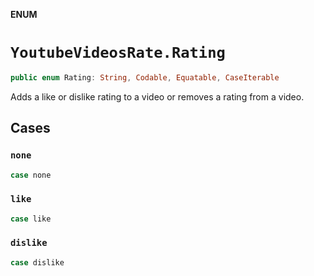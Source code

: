 **ENUM**

# `YoutubeVideosRate.Rating`

```swift
public enum Rating: String, Codable, Equatable, CaseIterable
```

Adds a like or dislike rating to a video or removes a rating from a video.

## Cases
### `none`

```swift
case none
```

### `like`

```swift
case like
```

### `dislike`

```swift
case dislike
```
